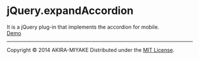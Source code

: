 jQuery.expandAccordion
======================
It is a jQuery plug-in that implements the accordion for mobile.  
[Demo](http://AKIRA-MIYAKE.github.io/jQuery.expandAccordion/ "Demo")


----------
Copyright &copy; 2014 AKIRA-MIYAKE
Distributed under the [MIT License][mit].

[MIT]: http://www.opensource.org/licenses/mit-license.php